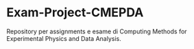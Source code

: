# Exam-Project-CMEPDA
Repository per assignments e esame di Computing Methods for Experimental Physics and Data Analysis.

